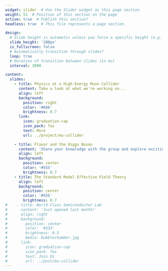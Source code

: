 ```yaml
---
widget: slider  # Use the Slider widget as this page section
weight: 51  # Position of this section on the page
active: true  # Publish this section?
headless: true  # This file represents a page section.

design:
  # Slide height is automatic unless you force a specific height (e.g. '400px')
  slide_height: '200px'
  is_fullscreen: false
  # Automatically transition through slides?
  loop: true
  # Duration of transition between slides (in ms)
  interval: 3000

content:
  slides:
    - title: Physics at a High-Energy Muon Collider
      content: Take a look at what we're working on...
      align: left
      background:
        position: right
        color: '#666'
        brightness: 0.7
      link:
        icon: graduation-cap
        icon_pack: fas
        text: More
        url: ../project/mu-collider

    - title: Flavor and the Higgs Boson
      content: 'Share your knowledge with the group and explore exciting new topics together!'
      align: left
      background:
        position: center
        color: '#555'
        brightness: 0.7
    - title: The Standard Model Effective Field Theory
      align: left
      background:
        position: center
        color: '#555'
        brightness: 0.7
#    - title: World-Class Semiconductor Lab
#      content: 'Just opened last month!'
#      align: right
#      background:
#        position: center
#        color: '#333'
#        brightness: 0.5
#        media: bubblechamber.jpg
#      link:
#        icon: graduation-cap
#        icon_pack: fas
#        text: Join Us
#        url: ../post/mu-collider
---
```

